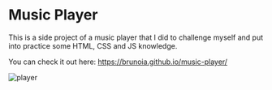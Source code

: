 # Music Player

This is a side project of a music player that I did to challenge myself and put into practice some HTML, CSS and JS knowledge.

You can check it out here: https://brunoia.github.io/music-player/

![player](https://user-images.githubusercontent.com/57513606/130726006-c2f689cd-7498-4659-9af4-9b93bb244f2d.gif)




